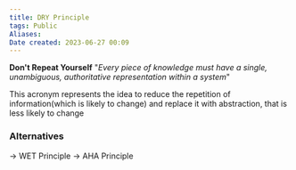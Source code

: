 ```yaml
---
title: DRY Principle
tags: Public
Aliases:
Date created: 2023-06-27 00:09
---
```



**Don't Repeat Yourself**
"*Every piece of knowledge must have a single, unambiguous, authoritative representation within a system*"

This acronym represents the idea to reduce the repetition of information(which is likely to change) and replace it with abstraction, that is less likely to change

### Alternatives
-> WET Principle 
-> AHA Principle 

